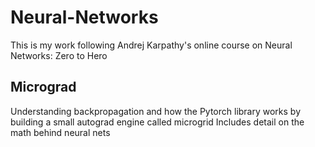 # Neural-Networks
This is my work following Andrej Karpathy's online course on Neural Networks: Zero to Hero

## Micrograd
Understanding backpropagation and how the Pytorch library works by building a small autograd engine called microgrid
Includes detail on the math behind neural nets
